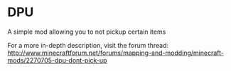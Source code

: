 DPU
===

A simple mod allowing you to  not pickup certain items

For a more in-depth description, visit the forum thread: http://www.minecraftforum.net/forums/mapping-and-modding/minecraft-mods/2270705-dpu-dont-pick-up
